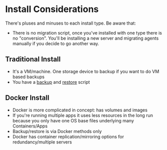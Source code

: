 # Install Considerations

There's pluses and minuses to each install type. Be aware that:

- There is no migration script, once you've installed with one type there is no "conversion". You'll be installing a new server and migrating agents manually if you decide to go another way.

## Traditional Install

- It's a VM/machine. One storage device to backup if you want to do VM based backups
- You have a [backup](backup.md) and [restore](restore.md) script

## Docker Install

- Docker is more complicated in concept: has volumes and images
- If you're running multiple apps it uses less resources in the long run because you only have one OS base files underlying many Containers/Apps
- Backup/restore is via Docker methods only
- Docker has container replication/mirroring options for redundancy/multiple servers

